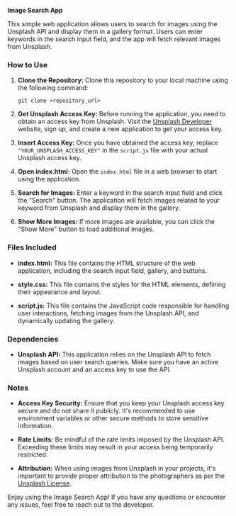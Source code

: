 **Image Search App**

This simple web application allows users to search for images using the Unsplash API and display them in a gallery format. Users can enter keywords in the search input field, and the app will fetch relevant images from Unsplash.

### How to Use

1. **Clone the Repository:** 
   Clone this repository to your local machine using the following command:
   ```
   git clone <repository_url>
   ```

2. **Get Unsplash Access Key:**
   Before running the application, you need to obtain an access key from Unsplash. Visit the [Unsplash Developer](https://unsplash.com/developers) website, sign up, and create a new application to get your access key.

3. **Insert Access Key:**
   Once you have obtained the access key, replace `"YOUR_UNSPLASH_ACCESS_KEY"` in the `script.js` file with your actual Unsplash access key.

4. **Open index.html:**
   Open the `index.html` file in a web browser to start using the application.

5. **Search for Images:**
   Enter a keyword in the search input field and click the "Search" button. The application will fetch images related to your keyword from Unsplash and display them in the gallery.

6. **Show More Images:**
   If more images are available, you can click the "Show More" button to load additional images.

### Files Included

- **index.html:** 
  This file contains the HTML structure of the web application, including the search input field, gallery, and buttons.

- **style.css:** 
  This file contains the styles for the HTML elements, defining their appearance and layout.

- **script.js:** 
  This file contains the JavaScript code responsible for handling user interactions, fetching images from the Unsplash API, and dynamically updating the gallery.

### Dependencies

- **Unsplash API:** 
  This application relies on the Unsplash API to fetch images based on user search queries. Make sure you have an active Unsplash account and an access key to use the API.

### Notes

- **Access Key Security:** 
  Ensure that you keep your Unsplash access key secure and do not share it publicly. It's recommended to use environment variables or other secure methods to store sensitive information.

- **Rate Limits:** 
  Be mindful of the rate limits imposed by the Unsplash API. Exceeding these limits may result in your access being temporarily restricted.

- **Attribution:** 
  When using images from Unsplash in your projects, it's important to provide proper attribution to the photographers as per the [Unsplash License](https://unsplash.com/license).

Enjoy using the Image Search App! If you have any questions or encounter any issues, feel free to reach out to the developer.
